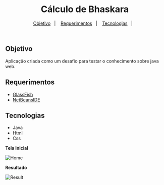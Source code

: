 <h1 align="center">
  Cálculo de Bhaskara
</h1>

<p align="center">
  <a href="#objetivo">Objetivo</a>&nbsp;&nbsp;&nbsp;|&nbsp;&nbsp;&nbsp;
  <a href="#requerimentos">Requerimentos</a>&nbsp;&nbsp;&nbsp;|&nbsp;&nbsp;&nbsp;
  <a href="#tecnologias">Tecnologias</a>&nbsp;&nbsp;&nbsp;|&nbsp;&nbsp;&nbsp;
</p>
<br>

## Objetivo
Aplicação criada como um desafio para testar o conhecimento sobre java web.

## Requerimentos

* [GlassFish](https://javaee.github.io/glassfish/)
* [NetBeansIDE](https://netbeans.apache.org/)

## Tecnologias

* Java
* Html
* Css

**Tela Inicial**

![Home](https://i.imgur.com/GPbbzPO.png)

**Resultado**

![Result](https://i.imgur.com/mogNNgC.png)
